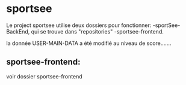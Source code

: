 # sportsee
Le project sportsee utilise deux dossiers pour fonctionner:
  -sportSee-BackEnd, qui se trouve dans "repositories"
  -sportsee-frontend.

la donnée USER-MAIN-DATA a été modifié au niveau de score.......
  
## sportsee-frontend:
voir dossier sportsee-frontend

